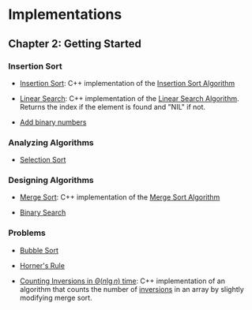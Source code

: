 # Implementations

## Chapter 2: Getting Started

### Insertion Sort

* [Insertion Sort](https://): C++ implementation of the [Insertion Sort Algorithm](https://en.wikipedia.org/wiki/Insertion_sort)

* [Linear Search](https://): C++ implementation of the [Linear Search Algorithm](https://en.wikipedia.org/wiki/Linear_search). Returns the index if the element is found and "NIL" if not.

* [Add binary numbers](https://)

### Analyzing Algorithms

* [Selection Sort](https://)

### Designing Algorithms

* [Merge Sort](https://): C++ implementation of the [Merge Sort Algorithm](https://en.wikipedia.org/wiki/Merge_sort)

* [Binary Search](https://)

### Problems

* [Bubble Sort](https://)

* [Horner's Rule](https://)

* [Counting Inversions in $\Theta(n\lg{n})$ time](https://): C++ implementation of an algorithm that counts the number of [inversions](https://en.wikipedia.org/wiki/Inversion_discrete_mathematics) in an array by slightly modifying merge sort.
